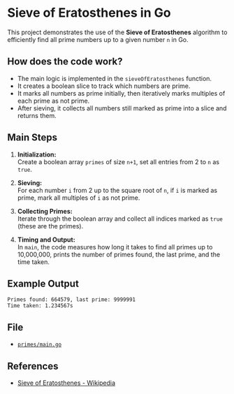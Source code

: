 # Sieve of Eratosthenes in Go

This project demonstrates the use of the **Sieve of Eratosthenes** algorithm to efficiently find all prime numbers up to a given number `n` in Go.

## How does the code work?

- The main logic is implemented in the `sieveOfEratosthenes` function.
- It creates a boolean slice to track which numbers are prime.
- It marks all numbers as prime initially, then iteratively marks multiples of each prime as not prime.
- After sieving, it collects all numbers still marked as prime into a slice and returns them.

## Main Steps

1. **Initialization:**  
   Create a boolean array `primes` of size `n+1`, set all entries from 2 to `n` as `true`.

2. **Sieving:**  
   For each number `i` from 2 up to the square root of `n`, if `i` is marked as prime, mark all multiples of `i` as not prime.

3. **Collecting Primes:**  
   Iterate through the boolean array and collect all indices marked as `true` (these are the primes).

4. **Timing and Output:**  
   In `main`, the code measures how long it takes to find all primes up to 10,000,000, prints the number of primes found, the last prime, and the time taken.

## Example Output

```
Primes found: 664579, last prime: 9999991
Time taken: 1.234567s
```

## File

- [`primes/main.go`](primes/main.go)

## References

- [Sieve of Eratosthenes - Wikipedia](https://en.wikipedia.org/wiki/Sieve_of_Eratosthenes)
